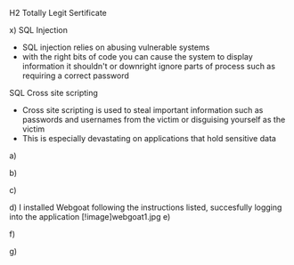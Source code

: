 H2 Totally Legit Sertificate

x)
SQL Injection

- SQL injection relies on abusing vulnerable systems
- with the right bits of code you can cause the system to display information it shouldn't or downright ignore parts of process such as requiring a correct password

SQL Cross site scripting

- Cross site scripting is used to steal important information such as passwords and usernames from the victim or disguising yourself as the victim 
- This is especially devastating on applications that hold sensitive data


a)

b)

c)

d) I installed Webgoat following the instructions listed, succesfully logging into the application
[!image]webgoat1.jpg
e)

f)

g)
